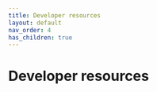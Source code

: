 ```yaml
---
title: Developer resources
layout: default
nav_order: 4
has_children: true
---
```

# Developer resources